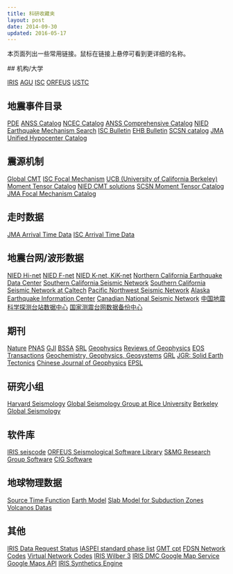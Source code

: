 ```yaml
---
title: 科研收藏夹
layout: post
date: 2014-09-30
updated: 2016-05-17
---
```


本页面列出一些常用链接。鼠标在链接上悬停可看到更详细的名称。

<div class="tag-cloud">
## 机构/大学

[IRIS](http://www.iris.edu/hq/ "Incorporated Research Institutions for Seismology")
[AGU](http://sites.agu.org/ "American Geophysical Union")
[ISC](http://www.isc.ac.uk/ "International Seismological Centre")
[ORFEUS](http://www.orfeus-eu.org/index.html "Observatories and Research Facilities for European Seismology")
[USTC](http://www.ustc.edu.cn "University of Science and Technology of China")

## 地震事件目录

[PDE](http://earthquake.usgs.gov/data/pde.php)
[ANSS Catalog](http://www.ncedc.org/anss/)
[NCEC Catalog](http://www.ncedc.org/ncedc/catalogs.html)
[ANSS Comprehensive Catalog](http://earthquake.usgs.gov/earthquakes/search/)
[NIED Earthquake Mechanism Search](http://www.fnet.bosai.go.jp/event/search.php?LANG=en)
[ISC Bulletin](http://www.isc.ac.uk/iscbulletin/search/catalogue/)
[EHB Bulletin](http://www.isc.ac.uk/ehbbulletin/)
[SCSN catalog](http://service.scedc.caltech.edu/eq-catalogs/date_mag_loc.php)
[JMA Unified Hypocenter Catalog](https://hinetwww11.bosai.go.jp/auth/JMA/?LANG=en)

## 震源机制

[Global CMT](http://www.globalcmt.org/)
[ISC Focal Mechanism](http://www.isc.ac.uk/iscbulletin/search/fmechanisms/)
[UCB (University of California Berkeley) Moment Tensor Catalog](http://www.ncedc.org/ncedc/mt.html)
[NIED CMT solutions](http://www.fnet.bosai.go.jp/event/joho.php?LANG=en)
[SCSN Moment Tensor Catalog](http://service.scedc.caltech.edu/eq-catalogs/CMTsearch.php)
[JMA Focal Mechanism Catalog](https://hinetwww11.bosai.go.jp/auth/JMA/?LANG=en)

## 走时数据

[JMA Arrival Time Data](https://hinetwww11.bosai.go.jp/auth/JMA/?LANG=en)
[ISC Arrival Time Data](http://www.isc.ac.uk/iscbulletin/search/arrivals/)

## 地震台网/波形数据

[NIED Hi-net](http://www.hinet.bosai.go.jp/)
[NIED F-net](http://www.fnet.bosai.go.jp/)
[NIED K-net, KiK-net](http://www.kyoshin.bosai.go.jp/)
[Northern California Earthquake Data Center](http://www.ncedc.org/)
[Southern California Seismic Network](http://www.scsn.org)
[Southern California Seismic Network at Caltech](http://scedc.caltech.edu/)
[Pacific Northwest Seismic Network](http://pnsn.org/)
[Alaska Earthquake Information Center](http://www.aeic.alaska.edu/)
[Canadian National Seismic Network](http://www.earthquakescanada.nrcan.gc.ca/stndon/CNSN-RNSC/index-eng.php)
[中国地震科学探测台站数据中心](http://www.chinarraydmc.org/)
[国家测震台网数据备份中心](http://www.seisdmc.ac.cn/)

## 期刊

[Nature](http://www.nature.com/)
[PNAS](http://www.pnas.org/)
[GJI](http://gji.oxfordjournals.org/)
[BSSA](http://bssa.geoscienceworld.org/)
[SRL](http://srl.geoscienceworld.org/)
[Geophysics](http://geophysics.geoscienceworld.org/)
[Reviews of Geophysics](http://agupubs.onlinelibrary.wiley.com/agu/journal/10.1002/(ISSN)1944-9208/)
[EOS Transactions](http://onlinelibrary.wiley.com/journal/10.1002/(ISSN)2324-9250)
[Geochemistry, Geophysics, Geosystems](http://agupubs.onlinelibrary.wiley.com/agu/journal/10.1002/(ISSN)1525-2027/)
[GRL](http://agupubs.onlinelibrary.wiley.com/agu/journal/10.1002/(ISSN)1944-8007/)
[JGR: Solid Earth](http://agupubs.onlinelibrary.wiley.com/agu/jgr/journal/10.1002/(ISSN)2169-9356/)
[Tectonics](http://agupubs.onlinelibrary.wiley.com/agu/journal/10.1002/(ISSN)1944-9194/)
[Chinese Journal of Geophysics](http://agupubs.onlinelibrary.wiley.com/agu/journal/10.1002/(ISSN)2326-0440/)
[EPSL](http://www.journals.elsevier.com/earth-and-planetary-science-letters/)

## 研究小组

[Harvard Seismology](http://www.seismology.harvard.edu/index.html)
[Global Seismology Group at Rice University](http://www.gseis.rice.edu/)
[Berkeley Global Seismology](http://seismo.berkeley.edu/wiki_br/Main_Page)

## 软件库

[IRIS seiscode](https://seiscode.iris.washington.edu/)
[ORFEUS Seismological Software Library](http://www.orfeus-eu.org/software.html)
[S&MG Research Group Software](http://rses.anu.edu.au/seismology/index.php?p=software)
[CIG Software](https://geodynamics.org/cig/software/)

## 地球物理数据

[Source Time Function](http://ds.iris.edu/spud/sourcetimefunction)
[Earth Model](http://ds.iris.edu/ds/products/emc/)
[Slab Model for Subduction Zones](http://earthquake.usgs.gov/data/slab/)
[Volcanos Datas](https://www.ngdc.noaa.gov/hazard/volcano.shtml)

## 其他

[IRIS Data Request Status](http://www.iris.edu/ds/nodes/dmc/data/request-status/)
[IASPEI standard phase list](http://www.isc.ac.uk/standards/phases/)
[GMT cpt](http://soliton.vm.bytemark.co.uk/pub/cpt-city/)
[FDSN Network Codes](http://www.fdsn.org/networks/)
[Virtual Network Codes](http://ds.iris.edu/mda/#vnetlist)
[IRIS Wilber 3](http://www.iris.edu/wilber3/find_event)
[IRIS DMC Google Map Service](http://ds.iris.edu/gmap/)
[Google Maps API](https://developers.google.com/maps/get-started/)
[IRIS Synthetics Engine](http://service.iris.edu/irisws/syngine/1/)
</div>
